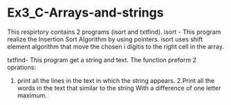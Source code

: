 # Ex3_C-Arrays-and-strings
This respirtory contains 2 programs (isort and txtfind).
isort - This program realize the Insertion Sort Algorithm by using pointers.
isort uses shift element algorithm that move the chosen i digitis to the right cell in the array.

txtfind- This program get a string and text.
The function preform 2 oprations:
1. print all the lines in the text in which the string appears.
2.Print all the words in the text that similar to the string With a difference of one letter maximum. 
